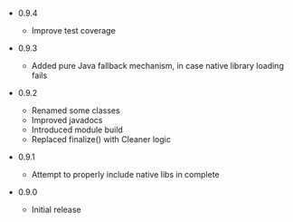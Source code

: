 - 0.9.4

    - Improve test coverage


- 0.9.3

    - Added pure Java fallback mechanism, in case native library loading fails 


- 0.9.2
 
    - Renamed some classes
    - Improved javadocs
    - Introduced module build
    - Replaced finalize() with Cleaner logic


- 0.9.1

    - Attempt to properly include native libs in complete     


- 0.9.0

    - Initial release 